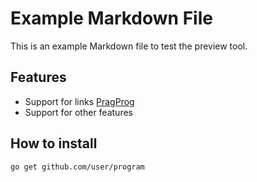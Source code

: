 # Example Markdown File

This is an example Markdown file to test the preview tool.

## Features
* Support for links [PragProg](https://pragprog.com)
* Support for other features

## How to install
```
go get github.com/user/program
```
